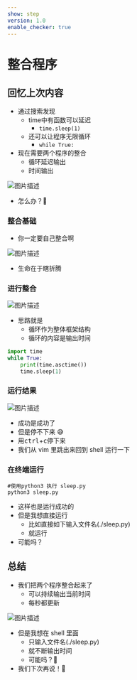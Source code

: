 ```yaml
---
show: step
version: 1.0
enable_checker: true
---
```


# 整合程序

## 回忆上次内容

- 通过搜索发现
	- time中有函数可以延迟
	    - `time.sleep(1)`
	- 还可以让程序无限循环
	  - `while True:`
- 现在需要两个程序的整合
	- 循环延迟输出
	- 时间输出

![图片描述](https://doc.shiyanlou.com/courses/uid1190679-20220930-1664547170898)

- 怎么办？🤔

### 整合基础

- 你一定要自己整合啊

![图片描述](https://doc.shiyanlou.com/courses/uid1190679-20221007-1665148472369)

- 生命在于瞎折腾

### 进行整合

![图片描述](https://doc.shiyanlou.com/courses/uid1190679-20221007-1665148519238/wm)

- 思路就是
  - 循环作为整体框架结构
  - 循环的内容是输出时间

```python
import time
while True:
	print(time.asctime())
	time.sleep(1)
```

### 运行结果

![图片描述](https://doc.shiyanlou.com/courses/uid1190679-20210220-1613830348663)

- 成功是成功了
- 但是停不下来 😅
- 用<kbd>ctrl</kbd>+<kbd>c</kbd>停下来
- 我们从 vim 里跳出来回到 shell 运行一下

### 在终端运行

```shell
#使用python3 执行 sleep.py
python3 sleep.py
```

- 这样也是运行成功的
- 但是我想直接运行
  - 比如直接如下输入文件名(./sleep.py)
  - 就运行
- 可能吗？

## 总结

- 我们把两个程序整合起来了
  - 可以持续输出当前时间
  - 每秒都更新

![图片描述](https://doc.shiyanlou.com/courses/uid1190679-20221007-1665148519238)

- 但是我想在 shell 里面 
  - 只输入文件名(./sleep.py)
  - 就不断输出时间
  - 可能吗？🤔
- 我们下次再说！👋
